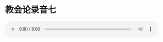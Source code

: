 # 教会论录音七

<audio style="width: 100%;" preload="false" controls controlslist="nodownload"><source src="//file.simai.life/audio/mp3/old/27438.mp3" type="audio/mpeg">Your browser does not support the audio element.</audio>


